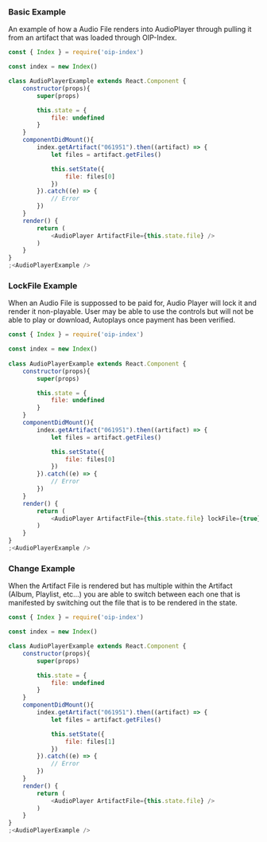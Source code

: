 ### Basic Example
An example of how a Audio File renders into AudioPlayer through pulling it from an artifact that was loaded through OIP-Index.

```js
const { Index } = require('oip-index')

const index = new Index()

class AudioPlayerExample extends React.Component {
    constructor(props){
        super(props)

        this.state = {
            file: undefined
        }
    }
    componentDidMount(){
        index.getArtifact("061951").then((artifact) => {
            let files = artifact.getFiles()

            this.setState({
                file: files[0]
            })
        }).catch((e) => {
            // Error
        })
    }
	render() {
		return (
			<AudioPlayer ArtifactFile={this.state.file} />
		)
	}
}
;<AudioPlayerExample />
```

### LockFile Example
When an Audio File is suppossed to be paid for, Audio Player will lock it and render it non-playable. User may be able to use the controls but will not be able to play or download, Autoplays once payment has been verified.

```js
const { Index } = require('oip-index')

const index = new Index()
    
class AudioPlayerExample extends React.Component {
    constructor(props){
        super(props)

        this.state = {
            file: undefined
        }
    }
    componentDidMount(){
        index.getArtifact("061951").then((artifact) => {
            let files = artifact.getFiles()

            this.setState({
                file: files[0]
            })
        }).catch((e) => {
            // Error
        })
    }
	render() {
		return (
			<AudioPlayer ArtifactFile={this.state.file} lockFile={true} />
		)
	}
}
;<AudioPlayerExample />
```
### Change Example
When the Artifact File is rendered but has multiple within the Artifact (Album, Playlist, etc...) you are able to switch between each one that is manifested by switching out the file that is to be rendered in the state.

```js
const { Index } = require('oip-index')

const index = new Index()

class AudioPlayerExample extends React.Component {
    constructor(props){
        super(props)

        this.state = {
            file: undefined
        }
    }
    componentDidMount(){
        index.getArtifact("061951").then((artifact) => {
            let files = artifact.getFiles()

            this.setState({
                file: files[1]
            })
        }).catch((e) => {
            // Error
        })
    }
	render() {
		return (
			<AudioPlayer ArtifactFile={this.state.file} />
		)
	}
}
;<AudioPlayerExample />
```